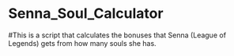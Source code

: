 # Senna_Soul_Calculator
#This is a script that calculates the bonuses that Senna (League of Legends) gets from how many souls she has. 
